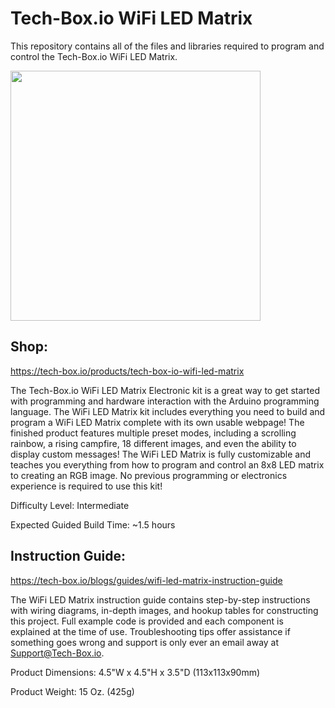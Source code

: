 Tech-Box.io WiFi LED Matrix
===========

This repository contains all of the files and libraries required to program and control the 
Tech-Box.io WiFi LED Matrix.


<img src="https://user-images.githubusercontent.com/87037439/133828760-2a88ff8d-490e-47cd-8803-10d4245a7316.png" width="400" height="400">


## Shop:
https://tech-box.io/products/tech-box-io-wifi-led-matrix

The Tech-Box.io WiFi LED Matrix Electronic kit is a great way to get started with programming 
and hardware interaction with the Arduino programming language. The WiFi LED Matrix kit includes 
everything you need to build and program a WiFi LED Matrix complete with its own usable webpage! 
The finished product features multiple preset modes, including a scrolling rainbow, a rising 
campfire, 18 different images, and even the ability to display custom messages! The WiFi LED 
Matrix is fully customizable and teaches you everything from how to program and control an 8x8 
LED matrix to creating an RGB image. No previous programming or electronics experience is 
required to use this kit!

Difficulty Level: Intermediate

Expected Guided Build Time: ~1.5 hours

## Instruction Guide:
https://tech-box.io/blogs/guides/wifi-led-matrix-instruction-guide

The WiFi LED Matrix instruction guide contains step-by-step instructions with wiring diagrams, 
in-depth images, and hookup tables for constructing this project. Full example code is 
provided and each component is explained at the time of use. Troubleshooting tips offer 
assistance if something goes wrong and support is only ever an email away at Support@Tech-Box.io.

Product Dimensions: 4.5"W x 4.5"H x 3.5"D (113x113x90mm)

Product Weight: 15 Oz. (425g)
